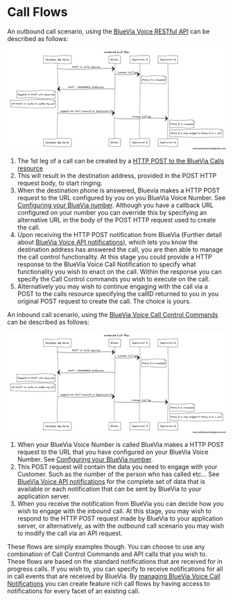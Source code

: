 # Call Flows

An outbound call scenario, using the [BlueVia Voice RESTful API][REST Ref] can be described as follows:


![Alt text](/img/outbound_call.png)



1. The 1st leg of a call can be created by a [HTTP POST to the BlueVia Calls resource][REST Ref Call Collection]
2. This will result in the destination address, provided in the POST HTTP request body, to start ringing.
3. When the destination phone is answered, Bluevia makes a HTTP POST request to the URL configured by you on you BlueVia Voice Number. See [Configuring your BlueVia number][Overview Configure]. Although you have a callback URL configured on your number you can override this by specifying an alternative URL in the body of the POST HTTP request used to create the call.
4. Upon receiving the HTTP POST notification from BlueVia (Further detail about [BlueVia Voice API notifications][Notifications]), which lets you know the destination address has answered the call, you are then able to manage the call control functionality. At this stage you could provide a HTTP response to the BlueVia Voice Call Notification to specify what functionality you wish to enact on the call. Within the response you can specify the Call Control commands you wish to execute on the call. 
5. Alternatively you may wish to continue engaging with the call via a POST to the calls resource specifying the callID returned to you in you original POST request to create the call. The choice is yours.
  
An inbound call scenario, using the [BlueVia Voice Call Control Commands][Command Reference] can be described as follows: 


![Alt text](/img/outbound_call.png)


1. When your BlueVia Voice Number is called BlueVia makes a HTTP POST request to the URL that you have configured on your BlueVia Voice Number. See [Configuring your BlueVia number][Overview Configure]. 
2. This POST request will contain the data you need to engage with your Customer. Such as the number of the person who has called etc... See [BlueVia Voice API notifications][Notifications] for the complete set of data that is available or each notification that can be sent by BlueVia to your application server. 
3. When you receive the notification from BlueVia you can decide how you wish to engage with the inbound call. At this stage, you may wish to respond to the HTTP POST request made by BlueVia to your application server, or alternatively, as with the outbound call scenario you may wish to modify the call via an API request.  

These flows are simply examples though. You can choose to use any combination of Call Control Commands and API calls that you wish to. These flows are based on the standard notifications that are received for in progress calls. If you wish to, you can specify to receive notifications for all in call events that are received by BlueVia. By [managing BlueVia Voice Call Notifications][Notifications] you can create feature rich call flows by having access to notifications for every facet of an existing call. 



[REST Ref]: /alpha/restref/
[Overview Call Control]: /alpha/overview/callcontrol
[Overview Existing APIs]: /alpha/overview/existing
[REST Ref Call Collection]: /alpha/restref/callcollection
[Overview Configure]: /alpha/overview/configure
[Notifications]: /alpha/notifications/
[Command Reference]: /alpha/commandref/
[Overview Configure]: /alpha/overview/configure